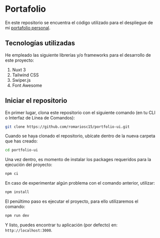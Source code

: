 # Portafolio

En este repositorio se encuentra el código utilizado para el despliegue de mi [portafolio personal](https://www.romariosarmiento.com).

## Tecnologías utilizadas

He empleado las siguiente librerías y/o frameworks para el desarrollo de este proyecto:

1. Nuxt 3
2. Tailwind CSS
3. Swiper.js
4. Font Awesome

## Iniciar el repositorio

En primer lugar, clona este repositorio con el siguiente comando (en tu CLI o Interfaz de Línea de Comandos):

```bash
git clone https://github.com/romariosc15/portfolio-ui.git
```

Cuando se haya clonado el repositorio, ubícate dentro de la nueva carpeta que has creado:

```bash
cd portfolio-ui
```

Una vez dentro, es momento de instalar los packages requeridos para la ejecución del proyecto:

```bash
npm ci
```

En caso de experimentar algún problema con el comando anterior, utilizar:

```bash
npm install
```

El penúltimo paso es ejecutar el proyecto, para ello utilizaremos el comando:

```bash
npm run dev
```

Y listo, puedes encontrar tu aplicación (por defecto) en: `http://localhost:3000`.